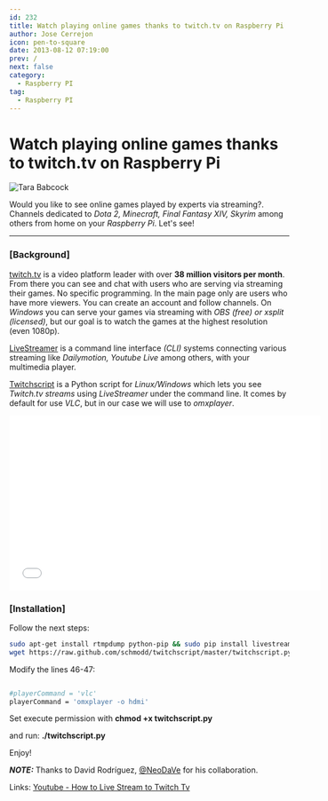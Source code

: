 ```yaml
---
id: 232
title: Watch playing online games thanks to twitch.tv on Raspberry Pi
author: Jose Cerrejon
icon: pen-to-square
date: 2013-08-12 07:19:00
prev: /
next: false
category:
  - Raspberry PI
tag:
  - Raspberry PI
---
```


# Watch playing online games thanks to twitch.tv on Raspberry Pi

![Tara Babcock](/images/2013/08/tarababcock.jpg)

Would you like to see online games played by experts via streaming?. Channels dedicated to *Dota 2, Minecraft, Final Fantasy XIV, Skyrim* among others from home on your *Raspberry Pi*. Let's see!

- - -
###  [Background]

[twitch.tv](http://twitch.tv/) is a video platform leader with over **38 million visitors per month**. From there you can see and chat with users who are serving via streaming their games. No specific programming. In the main page only are users who have more viewers. You can create an account and follow channels. On *Windows* you can serve your games via streaming with *OBS (free) or xsplit (licensed)*, but our goal is to watch the games at the highest resolution (even 1080p).

[LiveStreamer](http://livestreamer.tanuki.se) is a command line interface *(CLI)* systems connecting various streaming like *Dailymotion, Youtube Live* among others, with your multimedia player.

[Twitchscript](https://raw.github.com/schmodd/twitchscript) is a Python script for *Linux/Windows* which lets you see *Twitch.tv streams* using *LiveStreamer* under the command line. It comes by default for use *VLC*, but in our case we will use to *omxplayer*.

<iframe width="560" height="315" src="//www.youtube.com/embed/izPpzS_S3GY" frameborder="0" allowfullscreen></iframe>

###  [Installation]

Follow the next steps:

```bash
sudo apt-get install rtmpdump python-pip && sudo pip install livestreamer
wget https://raw.github.com/schmodd/twitchscript/master/twitchscript.py
```

Modify the lines 46-47:

```bash

#playerCommand = 'vlc'
playerCommand = 'omxplayer -o hdmi'

```

Set execute permission with **chmod +x twitchscript.py**

and run: **./twitchscript.py**

Enjoy!

***NOTE:*** Thanks to David Rodr&iacute;guez, [@NeoDaVe](http://twitter.com/neodave) for his collaboration.

Links: [Youtube - How to Live Stream to Twitch Tv](http://www.youtube.com/watch?v=S5LxyEJTpho)